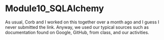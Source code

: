 # Module10_SQLAlchemy
As usual, Corb and I worked on this together over a month ago and I guess I never submitted the link. Anyway, we used our typical sources such as documentation found on Google, GitHub, from class, and our activities.
